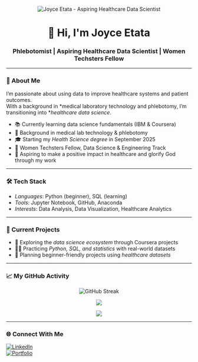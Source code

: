 <p align="center">
  <img src="A_GitHub_profile_README_page_displays_Joyce_Etata,.png" alt="Joyce Etata - Aspiring Healthcare Data Scientist" />
</p>

<h1 align="center">👋 Hi, I'm Joyce Etata</h1>
<h3 align="center">Phlebotomist | Aspiring Healthcare Data Scientist | Women Techsters Fellow</h3>

---

### 🧠 About Me
I’m passionate about using data to improve healthcare systems and patient outcomes.  
With a background in *medical laboratory technology and phlebotomy, I’m transitioning into **healthcare data science*.  

- 📚 Currently learning data science fundamentals (IBM & Coursera)  
- 💼 Background in medical lab technology & phlebotomy  
- 🎓 Starting my *Health Science degree* in September 2025  
- 🤝 Women Techsters Fellow, Data Science & Engineering Track  
- 🙏 Aspiring to make a positive impact in healthcare and glorify God through my work  

---

### 🛠 Tech Stack
- *Languages*: Python (beginner), SQL (learning)  
- *Tools*: Jupyter Notebook, GitHub, Anaconda  
- *Interests*: Data Analysis, Data Visualization, Healthcare Analytics  

---

### 📓 Current Projects
- 📘 Exploring the *data science ecosystem* through Coursera projects  
- 🧑‍💻 Practicing *Python, SQL, and statistics* with real-world datasets  
- 🏥 Planning beginner-friendly projects using *healthcare datasets*  

---

### 📈 My GitHub Activity

<p align="center">
  <img src="https://streak-stats.demolab.com/?user=joyce-etata&theme=default" alt="GitHub Streak" />
</p>

<p align="center">
  <img src="https://github-readme-stats.vercel.app/api?username=joyce-etata&show_icons=true&theme=default" />
</p>

<p align="center">
  <img src="https://github-readme-activity-graph.cyclic.app/graph?username=joyce-etata&theme=default" />
</p>

---

### 🌐 Connect With Me
[![LinkedIn](https://img.shields.io/badge/LinkedIn-Joyce%20Etata-blue?logo=linkedin)](https://www.linkedin.com/in/joyce-etata)  
[![Portfolio](https://img.shields.io/badge/Portfolio-Coming%20Soon-orange?logo=firefox)]()
